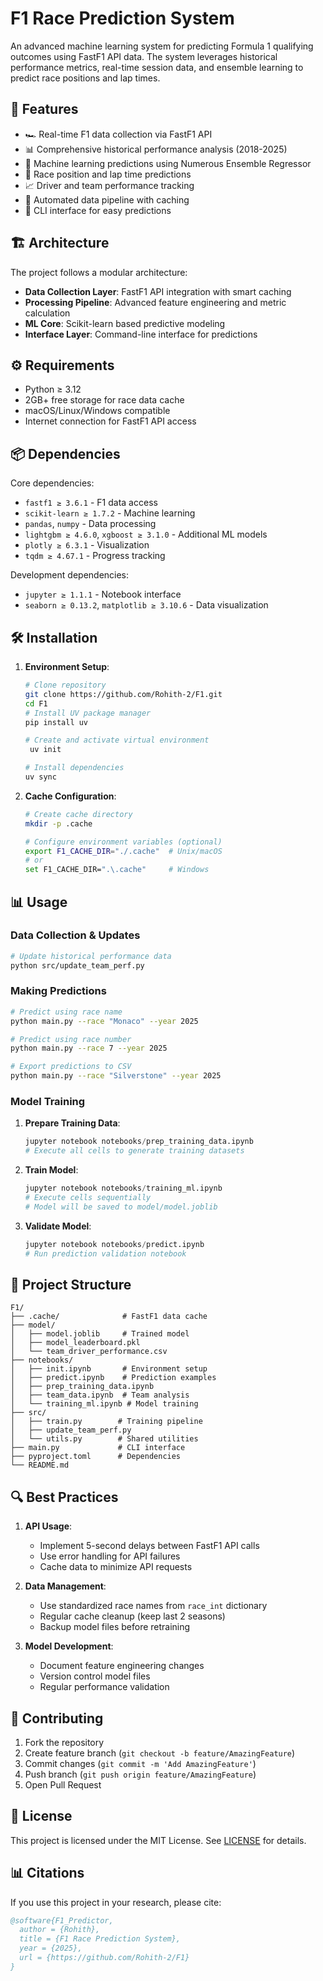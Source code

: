 # F1 Race Prediction System

An advanced machine learning system for predicting Formula 1 qualifying outcomes using FastF1 API data. The system leverages historical performance metrics, real-time session data, and ensemble learning to predict race positions and lap times.

## 🚀 Features

- 🏎️ Real-time F1 data collection via FastF1 API
- 📊 Comprehensive historical performance analysis (2018-2025)
- 🤖 Machine learning predictions using Numerous Ensemble Regressor
- 🎯 Race position and lap time predictions
- 📈 Driver and team performance tracking
- 🔄 Automated data pipeline with caching
- 📱 CLI interface for easy predictions

## 🏗️ Architecture

The project follows a modular architecture:
- **Data Collection Layer**: FastF1 API integration with smart caching
- **Processing Pipeline**: Advanced feature engineering and metric calculation
- **ML Core**: Scikit-learn based predictive modeling
- **Interface Layer**: Command-line interface for predictions

## ⚙️ Requirements

- Python ≥ 3.12
- 2GB+ free storage for race data cache
- macOS/Linux/Windows compatible
- Internet connection for FastF1 API access

## 📦 Dependencies

Core dependencies:
- `fastf1 ≥ 3.6.1` - F1 data access
- `scikit-learn ≥ 1.7.2` - Machine learning
- `pandas`, `numpy` - Data processing
- `lightgbm ≥ 4.6.0`, `xgboost ≥ 3.1.0` - Additional ML models
- `plotly ≥ 6.3.1` - Visualization
- `tqdm ≥ 4.67.1` - Progress tracking

Development dependencies:
- `jupyter ≥ 1.1.1` - Notebook interface
- `seaborn ≥ 0.13.2`, `matplotlib ≥ 3.10.6` - Data visualization

## 🛠️ Installation

1. **Environment Setup**:
   ```bash
   # Clone repository
   git clone https://github.com/Rohith-2/F1.git
   cd F1
   # Install UV package manager
   pip install uv
   
   # Create and activate virtual environment
    uv init
   
   # Install dependencies
   uv sync
   ```

2. **Cache Configuration**:
   ```bash
   # Create cache directory
   mkdir -p .cache
   
   # Configure environment variables (optional)
   export F1_CACHE_DIR="./.cache"  # Unix/macOS
   # or
   set F1_CACHE_DIR=".\.cache"     # Windows
   ```

## 📊 Usage

### Data Collection & Updates

```bash
# Update historical performance data
python src/update_team_perf.py
```

### Making Predictions

```bash
# Predict using race name
python main.py --race "Monaco" --year 2025

# Predict using race number
python main.py --race 7 --year 2025

# Export predictions to CSV
python main.py --race "Silverstone" --year 2025
```

### Model Training

1. **Prepare Training Data**:
   ```python
   jupyter notebook notebooks/prep_training_data.ipynb
   # Execute all cells to generate training datasets
   ```

2. **Train Model**:
   ```python
   jupyter notebook notebooks/training_ml.ipynb
   # Execute cells sequentially
   # Model will be saved to model/model.joblib
   ```

3. **Validate Model**:
   ```python
   jupyter notebook notebooks/predict.ipynb
   # Run prediction validation notebook
   ```

## 📁 Project Structure

```
F1/
├── .cache/              # FastF1 data cache
├── model/
│   ├── model.joblib     # Trained model
│   ├── model_leaderboard.pkl
│   └── team_driver_performance.csv
├── notebooks/
│   ├── init.ipynb       # Environment setup
│   ├── predict.ipynb    # Prediction examples
│   ├── prep_training_data.ipynb
│   ├── team_data.ipynb  # Team analysis
│   └── training_ml.ipynb # Model training
├── src/
│   ├── train.py        # Training pipeline
│   ├── update_team_perf.py
│   └── utils.py        # Shared utilities
├── main.py             # CLI interface
├── pyproject.toml      # Dependencies
└── README.md
```

## 🔍 Best Practices

1. **API Usage**:
   - Implement 5-second delays between FastF1 API calls
   - Use error handling for API failures
   - Cache data to minimize API requests

2. **Data Management**:
   - Use standardized race names from `race_int` dictionary
   - Regular cache cleanup (keep last 2 seasons)
   - Backup model files before retraining

3. **Model Development**:
   - Document feature engineering changes
   - Version control model files
   - Regular performance validation

## 🤝 Contributing

1. Fork the repository
2. Create feature branch (`git checkout -b feature/AmazingFeature`)
3. Commit changes (`git commit -m 'Add AmazingFeature'`)
4. Push branch (`git push origin feature/AmazingFeature`)
5. Open Pull Request

## 📄 License

This project is licensed under the MIT License. See [LICENSE](LICENSE) for details.

## 📊 Citations

If you use this project in your research, please cite:

```bibtex
@software{F1_Predictor,
  author = {Rohith},
  title = {F1 Race Prediction System},
  year = {2025},
  url = {https://github.com/Rohith-2/F1}
}
```
